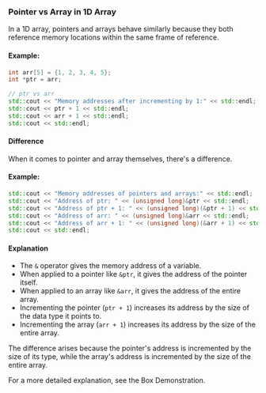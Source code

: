 ### Pointer vs Array in 1D Array

In a 1D array, pointers and arrays behave similarly because they both reference memory locations within the same frame of reference.

#### Example:

```cpp
int arr[5] = {1, 2, 3, 4, 5};
int *ptr = arr;

// ptr vs arr
std::cout << "Memory addresses after incrementing by 1:" << std::endl;
std::cout << ptr + 1 << std::endl;
std::cout << arr + 1 << std::endl;
std::cout << std::endl;
```

#### Difference

When it comes to pointer and array themselves, there's a difference.

#### Example:

```cpp
std::cout << "Memory addresses of pointers and arrays:" << std::endl;
std::cout << "Address of ptr: " << (unsigned long)&ptr << std::endl;
std::cout << "Address of ptr + 1: " << (unsigned long)(&ptr + 1) << std::endl;
std::cout << "Address of arr: " << (unsigned long)&arr << std::endl;
std::cout << "Address of arr + 1: " << (unsigned long)(&arr + 1) << std::endl;
std::cout << std::endl;
```

#### Explanation

- The `&` operator gives the memory address of a variable.
- When applied to a pointer like `&ptr`, it gives the address of the pointer itself.
- When applied to an array like `&arr`, it gives the address of the entire array.
- Incrementing the pointer (`ptr + 1`) increases its address by the size of the data type it points to.
- Incrementing the array (`arr + 1`) increases its address by the size of the entire array.

The difference arises because the pointer's address is incremented by the size of its type, while the array's address is incremented by the size of the entire array.

For a more detailed explanation, see the Box Demonstration.
